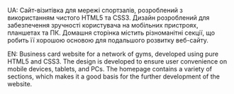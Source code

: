UA:
Сайт-візитівка для мережі спортзалів, розроблений з використанням чистого HTML5 та CSS3. Дизайн розроблений для забезпечення зручності користувача на мобільних пристроях, планшетах та ПК. Домашня сторінка містить різноманітні секції, що робить її хорошою основою для подальшого розвитку веб-сайту.

EN:
Business card website for a network of gyms, developed using pure HTML5 and CSS3. The design is developed to ensure user convenience on mobile devices, tablets, and PCs. The homepage contains a variety of sections, which makes it a good basis for the further development of the website.
